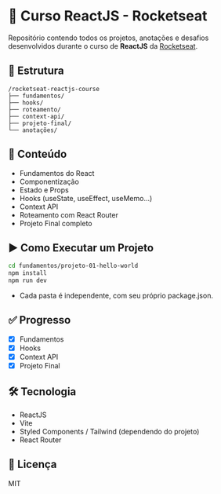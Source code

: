 # 🚀 Curso ReactJS - Rocketseat

Repositório contendo todos os projetos, anotações e desafios desenvolvidos durante o curso de **ReactJS** da [Rocketseat](https://rocketseat.com.br).

## 📁 Estrutura

```
/rocketseat-reactjs-course
├── fundamentos/
├── hooks/
├── roteamento/
├── context-api/
├── projeto-final/
└── anotações/
```


## 🧠 Conteúdo

- Fundamentos do React
- Componentização
- Estado e Props
- Hooks (useState, useEffect, useMemo...)
- Context API
- Roteamento com React Router
- Projeto Final completo

## ▶️ Como Executar um Projeto

```bash
cd fundamentos/projeto-01-hello-world
npm install
npm run dev
```

- Cada pasta é independente, com seu próprio package.json.

## ✅ Progresso

- [x] Fundamentos
- [x] Hooks
- [x] Context API
- [x] Projeto Final

## 🛠️ Tecnologia

- ReactJS
- Vite
- Styled Components / Tailwind (dependendo do projeto)
- React Router

## 📄 Licença

MIT

